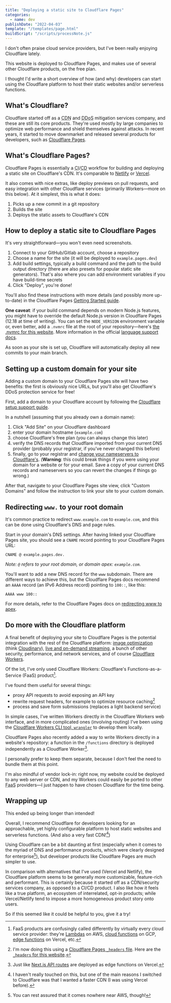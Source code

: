 ```yaml
---
title: "Deploying a static site to Cloudflare Pages"
categories:
  - name: dev
publishDate: "2022-04-03"
template: "/templates/page.html"
buildScript: "/scripts/processNote.js"
---
```


I don't often praise cloud service providers, but I've been really enjoying Cloudflare lately.

This website is deployed to Cloudflare Pages, and makes use of several other Cloudflare products, on the free plan.

I thought I'd write a short overview of how (and why) developers can start using the Cloudflare platform to host their static websites and/or serverless functions.

## What's Cloudflare?

Cloudflare started off as a <abbr title="Content Delivery Network">CDN</abbr> and <abbr title="Distributed Denial-of-Service">DDoS</abbr> mitigation services company, and these are still its core products. They're used mostly by large companies to optimize web performance and shield themselves against attacks. In recent years, it started to move downmarket and released several products for developers, such as [Cloudflare Pages](https://pages.cloudflare.com/).

## What's Cloudflare Pages?

Cloudflare Pages is essentially a <abbr title="Continuous Integration">CI</abbr>/<abbr title="Continuous Deployment">CD</abbr> workflow for building and deploying a static site on Cloudflare's CDN. It's comparable to [Netlify](https://www.netlify.com/) or [Vercel](https://vercel.com/).

It also comes with nice extras, like deploy previews on pull requests, and easy integration with other Cloudflare services (primarily Workers—more on this below). At it simplest, this is what it does:

1. Picks up a new commit in a git repository
2. Builds the site
3. Deploys the static assets to Cloudflare's CDN

## How to deploy a static site to Cloudflare Pages

It's very straightforward—you won't even need screenshots.

1. Connect to your GitHub/Gitlab account, choose a repository
2. Choose a name for the site (it will be deployed to `example.pages.dev`)
3. Add build settings, typically a build command and the path to the build output directory (there are also presets for popular static site generators). That's also where you can add environment variables if you have build-time secrets
4. Click "Deploy", you're done!

You'll also find these instructions with more details (and possibly more up-to-date) in the Cloudflare Pages [Getting Started guide](https://developers.cloudflare.com/pages/get-started/).

**One caveat**: if your build command depends on modern Node.js features, you might have to override the default Node.js version in Cloudflare Pages (12.18 at time of writing). You can set the `NODE_VERSION` environment variable or, even better, add a `.nvmrc` file at the root of your repository—here's [the .nvmrc for this website](https://github.com/robinmetral/website/blob/c5cfcd7b2e764361c49ba8a4081828d833f62735/.nvmrc). More information in the official [language support docs](https://developers.cloudflare.com/pages/platform/build-configuration/#language-support-and-tools).

As soon as your site is set up, Cloudflare will automatically deploy all new commits to your main branch.

## Setting up a custom domain for your site

Adding a custom domain to your Cloudflare Pages site will have two benefits: the first is obviously nice URLs, but you'll also get Cloudflare's DDoS protection service for free!

First, add a domain to your Cloudflare account by following the [Cloudflare setup support guide](https://support.cloudflare.com/hc/en-us/articles/201720164#2YulMb5YJTVnMxgAgNWdS2).

In a nutshell (assuming that you already own a domain name):

1. Click "Add Site" on your Cloudflare dashboard
2. enter your domain hostname (`example.com`)
3. choose Cloudflare's free plan (you can always change this later)
4. verify the DNS records that Cloudflare imported from your current DNS provider (probably your registrar, if you've never changed this before)
5. finally, go to your registrar and [change your nameservers to Cloudflare's](https://developers.cloudflare.com/dns/zone-setups/full-setup/setup/). (**Warning**: this could break things if you were using your domain for a website or for your email. Save a copy of your current DNS records and nameservers so you can revert the changes if things go wrong.)

After that, navigate to your Cloudflare Pages site view, click "Custom Domains" and follow the instruction to link your site to your custom domain.

## Redirecting `www.` to your root domain

It's common practice to redirect `www.example.com` to `example.com`, and this can be done using Cloudflare's DNS and page rules.

Start in your domain's DNS settings. After having linked your Cloudflare Pages site, you should see a `CNAME` record pointing to your Cloudflare Pages URL:

```
CNAME @ example.pages.dev.
```

_Note: `@` refers to your root domain, or domain apex: `example.com`._

You'll want to add a new DNS record for the `www` subdomain. There are different ways to achieve this, but the Cloudflare Pages docs recommend an `AAAA` record (an IPv6 Address record) pointing to `100::`, like this:

```
AAAA www 100::
```

For more details, refer to the Cloudflare Pages docs on [redirecting www to apex](https://developers.cloudflare.com/pages/how-to/www-redirect/).

## Do more with the Cloudflare platform

A final benefit of deploying your site to Cloudflare Pages is the potential integration with the rest of the Cloudflare platform:
[image optimization](https://www.cloudflare.com/products/cloudflare-images/) (think [Cloudinary](https://cloudinary.com/)), [live and on-demand streaming](https://www.cloudflare.com/products/cloudflare-stream/), a bunch of other security, performance, and network services, and of course [Cloudflare Workers](https://workers.cloudflare.com/).

Of the lot, I've only used Cloudflare Workers: Cloudflare's Functions-as-a-Service (FaaS) product[^1].

I've found them useful for several things:

- proxy API requests to avoid exposing an API key
- rewrite request headers, for example to optimize resource caching[^2]
- process and save form submissions (replaces a light backend service)

In simple cases, I've written Workers directly in the Cloudflare Workers web interface, and in more complicated ones (involving routing) I've been using the [Cloudflare Workers CLI tool, `wrangler`](https://github.com/cloudflare/wrangler) to develop them locally.

Cloudflare Pages also recently added a way to write Workers directly in a website's repository: a function in the `/functions` directory is deployed independently as a Cloudflare Worker[^3].

I personally prefer to keep them separate, because I don't feel the need to bundle them at this point.

I'm also mindful of vendor lock-in: right now, my website could be deployed to any web server or CDN, and my Workers could easily be ported to other <abbr title="Functions-as-a-Service">FaaS</abbr> providers—I just happen to have chosen Cloudflare for the time being.

## Wrapping up

This ended up being longer than intended!

Overall, I recommend Cloudflare for developers looking for an approachable, yet highly configurable platform to host static websites and serverless functions. (And also a very fast CDN![^4])

Using Cloudflare can be a bit daunting at first (especially when it comes to the myriad of DNS and performance products, which were clearly designed for enterprise[^5]), but developer products like Cloudflare Pages are much simpler to use.

In comparison with alternatives that I've used (Vercel and Netlify), the Cloudflare platform seems to be generally more customizable, feature-rich and performant. This is certainly because it started off as a CDN/security services company, as opposed to a CI/CD product. I also like how it feels like a true platform, an ecosystem of interrelated, opt-in products; while Vercel/Netlify tend to impose a more homogeneous product story onto users.

So if this seemed like it could be helpful to you, give it a try!

[^1]: FaaS products are confusingly called differently by virtually every cloud service provider: they're [Lambdas](https://aws.amazon.com/lambda/) on AWS, [cloud functions](https://cloud.google.com/functions/) on GCP, [edge functions](https://vercel.com/features/edge-functions) on Vercel, etc.
[^2]: I'm now doing this using a [Cloudflare Pages `_headers` file](https://developers.cloudflare.com/pages/platform/headers/). Here are the [`_headers` for this website](https://github.com/robinmetral/website/blob/c5cfcd7b2e764361c49ba8a4081828d833f62735/public/_headers).
[^3]: Just like [Next.js API routes](https://nextjs.org/learn/basics/api-routes) are deployed as edge functions on Vercel.
[^4]: I haven't really touched on this, but one of the main reasons I switched to Cloudflare was that I wanted a faster CDN (I was using Vercel before).
[^5]: You can rest assured that it comes nowhere near AWS, though!
